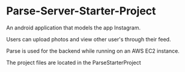 # Parse-Server-Starter-Project
An android application that models the app Instagram. 

Users can upload photos and view other user's through their feed. 

Parse is used for the backend while running on an AWS EC2 instance.

The project files are located in the ParseStarterProject



